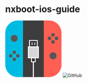 # nxboot-ios-guide
![image](https://raw.githubusercontent.com/Shadowcode1337/nxboot-ios-guide/master/content/images/nxboot_icon.png)
![GitHub](https://img.shields.io/github/license/mashape/apistatus.svg)

